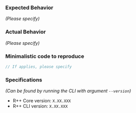 ### Expected Behavior
_(Please specify)_

### Actual Behavior
_(Please specify)_

### Minimalistic code to reproduce

```js
// If applies, please specify
```

### Specifications

_(Can be found by running the CLI with argument `--version`)_

  - R++ Core version: `X.XX.XXX`
  - R++ CLI version: `X.XX.XXX`
